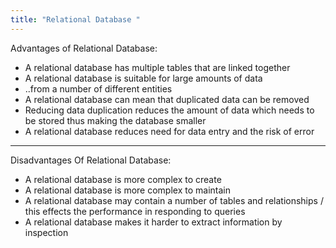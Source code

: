 ```yaml
---
title: "Relational Database "
--- 
```

Advantages of Relational Database:

- A relational database has multiple tables that are linked together 
- A relational database is suitable for large amounts of data
- ..from a number of different entities 
- A relational database can mean that duplicated data can be removed
- Reducing data duplication reduces the amount of data which needs to be stored thus making the database smaller
- A relational database reduces need for data entry and the risk of error
---
 
Disadvantages Of Relational Database:

- A relational database is more complex to create
- A relational database is more complex to maintain 
- A relational database may contain a number of tables and relationships / this effects the performance in responding to queries
- A relational database makes it harder to extract information by inspection 
